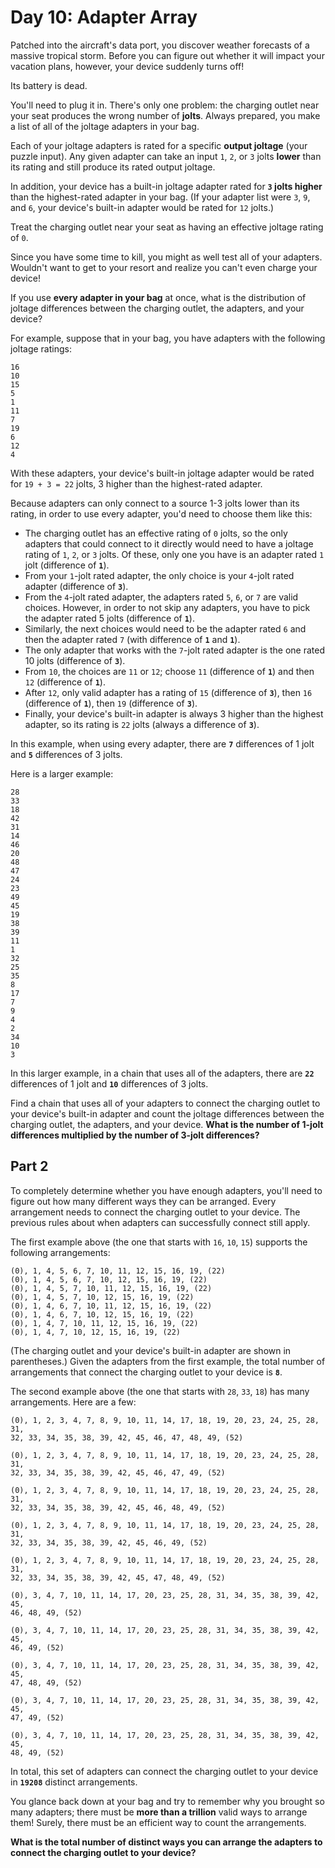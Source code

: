 # Day 10: Adapter Array

Patched into the aircraft's data port, you discover weather forecasts of a massive tropical storm. Before you can figure out whether it will impact your vacation plans, however, your device suddenly turns off!

Its battery is dead.

You'll need to plug it in. There's only one problem: the charging outlet near your seat produces the wrong number of **jolts**. Always prepared, you make a list of all of the joltage adapters in your bag.

Each of your joltage adapters is rated for a specific **output joltage** (your puzzle input). Any given adapter can take an input `1`, `2`, or `3` jolts **lower** than its rating and still produce its rated output joltage.

In addition, your device has a built-in joltage adapter rated for **`3` jolts higher** than the highest-rated adapter in your bag. (If your adapter list were `3`, `9`, and `6`, your device's built-in adapter would be rated for `12` jolts.)

Treat the charging outlet near your seat as having an effective joltage rating of `0`.

Since you have some time to kill, you might as well test all of your adapters. Wouldn't want to get to your resort and realize you can't even charge your device!

If you use **every adapter in your bag** at once, what is the distribution of joltage differences between the charging outlet, the adapters, and your device?

For example, suppose that in your bag, you have adapters with the following joltage ratings:

```
16
10
15
5
1
11
7
19
6
12
4
```

With these adapters, your device's built-in joltage adapter would be rated for `19 + 3 = 22` jolts, 3 higher than the highest-rated adapter.

Because adapters can only connect to a source 1-3 jolts lower than its rating, in order to use every adapter, you'd need to choose them like this:

- The charging outlet has an effective rating of `0` jolts, so the only adapters that could connect to it directly would need to have a joltage rating of `1`, `2`, or `3` jolts. Of these, only one you have is an adapter rated `1` jolt (difference of **`1`**).
- From your `1`-jolt rated adapter, the only choice is your `4`-jolt rated adapter (difference of **`3`**).
- From the `4`-jolt rated adapter, the adapters rated `5`, `6`, or `7` are valid choices. However, in order to not skip any adapters, you have to pick the adapter rated 5 jolts (difference of **`1`**).
- Similarly, the next choices would need to be the adapter rated `6` and then the adapter rated `7` (with difference of **`1`** and **`1`**).
- The only adapter that works with the `7`-jolt rated adapter is the one rated 10 jolts (difference of **`3`**).
- From `10`, the choices are `11` or `12`; choose `11` (difference of **`1`**) and then `12` (difference of **`1`**).
- After `12`, only valid adapter has a rating of `15` (difference of **`3`**), then `16` (difference of **`1`**), then `19` (difference of **`3`**).
- Finally, your device's built-in adapter is always 3 higher than the highest adapter, so its rating is `22` jolts (always a difference of **`3`**).

In this example, when using every adapter, there are **`7`** differences of 1 jolt and **`5`** differences of 3 jolts.

Here is a larger example:

```
28
33
18
42
31
14
46
20
48
47
24
23
49
45
19
38
39
11
1
32
25
35
8
17
7
9
4
2
34
10
3
```

In this larger example, in a chain that uses all of the adapters, there are **`22`** differences of 1 jolt and **`10`** differences of 3 jolts.

Find a chain that uses all of your adapters to connect the charging outlet to your device's built-in adapter and count the joltage differences between the charging outlet, the adapters, and your device. **What is the number of 1-jolt differences multiplied by the number of 3-jolt differences?**

## Part 2

To completely determine whether you have enough adapters, you'll need to figure out how many different ways they can be arranged. Every arrangement needs to connect the charging outlet to your device. The previous rules about when adapters can successfully connect still apply.

The first example above (the one that starts with `16`, `10`, `15`) supports the following arrangements:

```
(0), 1, 4, 5, 6, 7, 10, 11, 12, 15, 16, 19, (22)
(0), 1, 4, 5, 6, 7, 10, 12, 15, 16, 19, (22)
(0), 1, 4, 5, 7, 10, 11, 12, 15, 16, 19, (22)
(0), 1, 4, 5, 7, 10, 12, 15, 16, 19, (22)
(0), 1, 4, 6, 7, 10, 11, 12, 15, 16, 19, (22)
(0), 1, 4, 6, 7, 10, 12, 15, 16, 19, (22)
(0), 1, 4, 7, 10, 11, 12, 15, 16, 19, (22)
(0), 1, 4, 7, 10, 12, 15, 16, 19, (22)
```

(The charging outlet and your device's built-in adapter are shown in parentheses.) Given the adapters from the first example, the total number of arrangements that connect the charging outlet to your device is **`8`**.

The second example above (the one that starts with `28`, `33`, `18`) has many arrangements. Here are a few:

```
(0), 1, 2, 3, 4, 7, 8, 9, 10, 11, 14, 17, 18, 19, 20, 23, 24, 25, 28, 31,
32, 33, 34, 35, 38, 39, 42, 45, 46, 47, 48, 49, (52)

(0), 1, 2, 3, 4, 7, 8, 9, 10, 11, 14, 17, 18, 19, 20, 23, 24, 25, 28, 31,
32, 33, 34, 35, 38, 39, 42, 45, 46, 47, 49, (52)

(0), 1, 2, 3, 4, 7, 8, 9, 10, 11, 14, 17, 18, 19, 20, 23, 24, 25, 28, 31,
32, 33, 34, 35, 38, 39, 42, 45, 46, 48, 49, (52)

(0), 1, 2, 3, 4, 7, 8, 9, 10, 11, 14, 17, 18, 19, 20, 23, 24, 25, 28, 31,
32, 33, 34, 35, 38, 39, 42, 45, 46, 49, (52)

(0), 1, 2, 3, 4, 7, 8, 9, 10, 11, 14, 17, 18, 19, 20, 23, 24, 25, 28, 31,
32, 33, 34, 35, 38, 39, 42, 45, 47, 48, 49, (52)

(0), 3, 4, 7, 10, 11, 14, 17, 20, 23, 25, 28, 31, 34, 35, 38, 39, 42, 45,
46, 48, 49, (52)

(0), 3, 4, 7, 10, 11, 14, 17, 20, 23, 25, 28, 31, 34, 35, 38, 39, 42, 45,
46, 49, (52)

(0), 3, 4, 7, 10, 11, 14, 17, 20, 23, 25, 28, 31, 34, 35, 38, 39, 42, 45,
47, 48, 49, (52)

(0), 3, 4, 7, 10, 11, 14, 17, 20, 23, 25, 28, 31, 34, 35, 38, 39, 42, 45,
47, 49, (52)

(0), 3, 4, 7, 10, 11, 14, 17, 20, 23, 25, 28, 31, 34, 35, 38, 39, 42, 45,
48, 49, (52)
```

In total, this set of adapters can connect the charging outlet to your device in **`19208`** distinct arrangements.

You glance back down at your bag and try to remember why you brought so many adapters; there must be **more than a trillion** valid ways to arrange them! Surely, there must be an efficient way to count the arrangements.

**What is the total number of distinct ways you can arrange the adapters to connect the charging outlet to your device?**